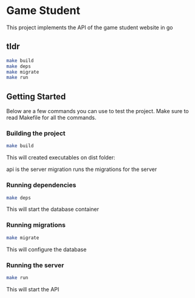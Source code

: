 # Game Student

This project implements the API of the game student website in go  

## tldr

```bash
make build
make deps
make migrate
make run
```

## Getting Started

Below are a few commands you can use to test the project. Make sure 
to read Makefile for all the commands.

### Building the project

```bash
make build
```

This will created executables on dist folder: 

api is the server
migration runs the migrations for the server

### Running dependencies

```bash
make deps
```

This will start the database container

### Running migrations

```bash
make migrate
```

This will configure the database

### Running the server

```bash
make run
```

This will start the API